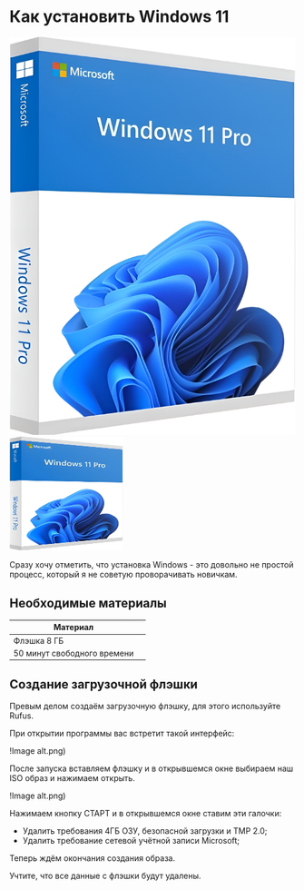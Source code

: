 # Как установить Windows 11

![Image alt](https://github.com/BlinchikCL09/WinTutorial/blob/main/snapedit_1701797917819.png)
<img src="https://github.com/BlinchikCL09/WinTutorial/blob/main/snapedit_1701797917819.png" width="200" height="200" />

Сразу хочу отметить, что установка Windows - это довольно не простой процесс, который я не советую проворачивать новичкам.

## Необходимые материалы

| Материал |  |
|-----------------------|--|
| Флэшка 8 ГБ           |  |
| 50 минут свободного времени |  |

## Создание загрузочной флэшки

Превым делом создаём загрузочную флэшку, для этого используйте Rufus.

При открытии программы вас встретит такой интерфейс:

!Image alt.png)

После запуска вставляем флэшку и в открывшемся окне выбираем наш ISO образ и нажимаем открыть.

!Image alt.png)

Нажимаем кнопку СТАРТ и в открывшемся окне ставим эти галочки:

- Удалить требования 4ГБ ОЗУ, безопасной загрузки и TMP 2.0;
- Удалить требование сетевой учётной записи Microsoft;

Теперь ждём окончания создания образа.

Учтите, что все данные с флэшки будут удалены.








